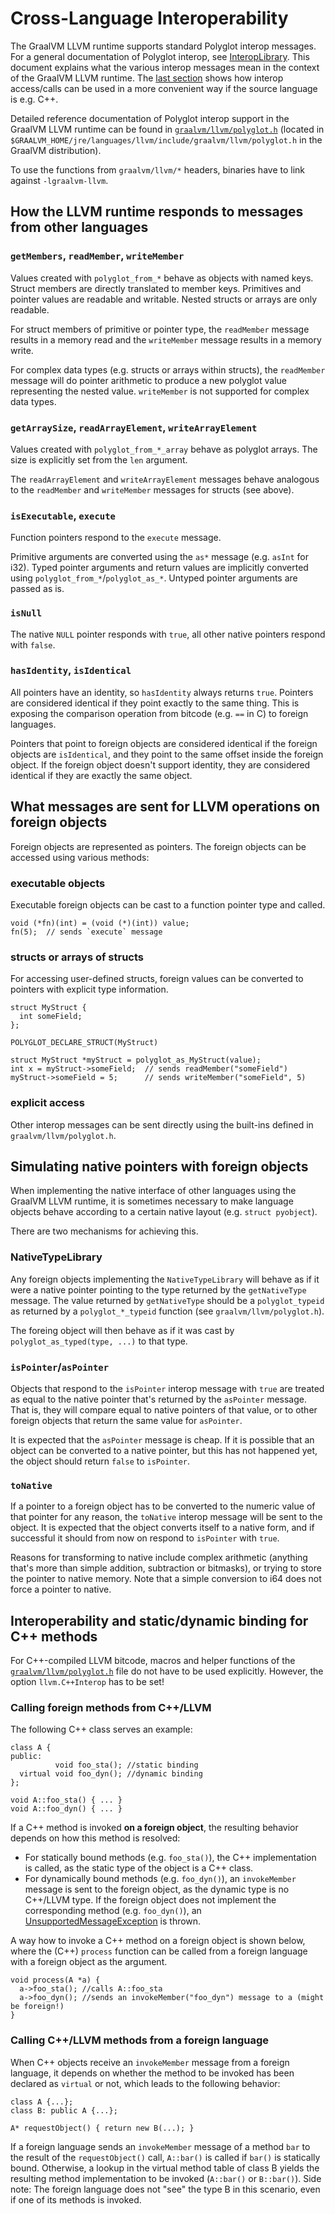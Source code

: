 # Cross-Language Interoperability

The GraalVM LLVM runtime supports standard Polyglot interop messages. For a general
documentation of Polyglot interop, see
[InteropLibrary](https://www.graalvm.org/truffle/javadoc/com/oracle/truffle/api/interop/InteropLibrary.html).
This document explains what the various interop messages mean in the context of the
GraalVM LLVM runtime. The [last section](#interoperability-for-cswift-compiled-llvm-bitcode) shows how interop access/calls can be used in a more convenient way if the source language is e.g. C++. 

Detailed reference documentation of Polyglot interop support in the GraalVM LLVM
runtime can be found in [`graalvm/llvm/polyglot.h`](../../projects/com.oracle.truffle.llvm.libraries.graalvm.llvm/include/graalvm/llvm/polyglot.h)
(located in `$GRAALVM_HOME/jre/languages/llvm/include/graalvm/llvm/polyglot.h` in the GraalVM
distribution).

To use the functions from `graalvm/llvm/*` headers, binaries have to link against `-lgraalvm-llvm`.

## How the LLVM runtime responds to messages from other languages

### `getMembers`, `readMember`, `writeMember`

Values created with `polyglot_from_*` behave as objects with named keys. Struct
members are directly translated to member keys. Primitives and pointer values
are readable and writable. Nested structs or arrays are only readable.

For struct members of primitive or pointer type, the `readMember` message results in a
memory read and the `writeMember` message results in a memory write.

For complex data types (e.g. structs or arrays within structs), the `readMember`
message will do pointer arithmetic to produce a new polyglot value representing
the nested value. `writeMember` is not supported for complex data types.

### `getArraySize`, `readArrayElement`, `writeArrayElement`

Values created with `polyglot_from_*_array` behave as polyglot arrays. The size
is explicitly set from the `len` argument.

The `readArrayElement` and `writeArrayElement` messages behave analogous to
the `readMember` and `writeMember` messages for structs (see above).

### `isExecutable`, `execute`

Function pointers respond to the `execute` message.

Primitive arguments are converted using the `as*` message (e.g. `asInt` for i32).
Typed pointer arguments and return values are implicitly converted using
`polyglot_from_*`/`polyglot_as_*`. Untyped pointer arguments are passed as is.

### `isNull`

The native `NULL` pointer responds with `true`, all other native pointers respond
with `false`.

### `hasIdentity`, `isIdentical`

All pointers have an identity, so `hasIdentity` always returns `true`. Pointers are
considered identical if they point exactly to the same thing. This is exposing
the comparison operation from bitcode (e.g. `==` in C) to foreign languages.

Pointers that point to foreign objects are considered identical if the foreign
objects are `isIdentical`, and they point to the same offset inside the foreign
object. If the foreign object doesn't support identity, they are considered
identical if they are exactly the same object.

## What messages are sent for LLVM operations on foreign objects

Foreign objects are represented as pointers. The foreign objects can be accessed
using various methods:

### executable objects

Executable foreign objects can be cast to a function pointer type and called.

```
void (*fn)(int) = (void (*)(int)) value;
fn(5);  // sends `execute` message
```

### structs or arrays of structs

For accessing user-defined structs, foreign values can be converted to pointers
with explicit type information.

```
struct MyStruct {
  int someField;
};

POLYGLOT_DECLARE_STRUCT(MyStruct)

struct MyStruct *myStruct = polyglot_as_MyStruct(value);
int x = myStruct->someField;  // sends readMember("someField")
myStruct->someField = 5;      // sends writeMember("someField", 5)
```

### explicit access

Other interop messages can be sent directly using the built-ins defined in
`graalvm/llvm/polyglot.h`.

## Simulating native pointers with foreign objects

When implementing the native interface of other languages using the GraalVM LLVM
runtime, it is sometimes necessary to make language objects behave according to
a certain native layout (e.g. `struct pyobject`).

There are two mechanisms for achieving this.

### NativeTypeLibrary

Any foreign objects implementing the `NativeTypeLibrary` will behave as if it were
a native pointer pointing to the type returned by the `getNativeType` message.
The value returned by `getNativeType` should be a `polyglot_typeid` as returned
by a `polyglot_*_typeid` function (see `graalvm/llvm/polyglot.h`).

The foreing object will then behave as if it was cast by `polyglot_as_typed(type, ...)`
to that type.

### `isPointer`/`asPointer`

Objects that respond to the `isPointer` interop message with `true` are treated
as equal to the native pointer that's returned by the `asPointer` message. That is,
they will compare equal to native pointers of that value, or to other foreign
objects that return the same value for `asPointer`.

It is expected that the `asPointer` message is cheap. If it is possible that an
object can be converted to a native pointer, but this has not happened yet, the
object should return `false` to `isPointer`.

### `toNative`

If a pointer to a foreign object has to be converted to the numeric value of that
pointer for any reason, the `toNative` interop message will be sent to the object.
It is expected that the object converts itself to a native form, and if successful
it should from now on respond to `isPointer` with `true`.

Reasons for transforming to native include complex arithmetic (anything that's
more than simple addition, subtraction or bitmasks), or trying to store the pointer
to native memory. Note that a simple conversion to i64 does not force a pointer
to native.

## Interoperability and static/dynamic binding for C++ methods

For C++-compiled LLVM bitcode, macros and helper functions of the [`graalvm/llvm/polyglot.h`](../../projects/com.oracle.truffle.llvm.libraries.graalvm.llvm/include/graalvm/llvm/polyglot.h) file do not have to be used explicitly. However, the option `llvm.C++Interop` has to be set!

### Calling foreign methods from C++/LLVM
The following C++ class serves an example:  
```
class A {
public:
          void foo_sta(); //static binding
  virtual void foo_dyn(); //dynamic binding
};

void A::foo_sta() { ... }
void A::foo_dyn() { ... } 
``` 

If a C++ method is invoked **on a foreign object**, the resulting behavior depends on how this method is resolved: 
* For statically bound methods (e.g. `foo_sta()`), the C++ implementation is called, as the static type of the object is a C++ class. 
* For dynamically bound methods (e.g. `foo_dyn()`), an `invokeMember` message is sent to the foreign object, as the dynamic type is no C++/LLVM type. If the foreign object does not implement the corresponding method (e.g. `foo_dyn()`), an [UnsupportedMessageException](https://github.com/oracle/graal/blob/master/truffle/src/com.oracle.truffle.api.interop/src/com/oracle/truffle/api/interop/UnsupportedMessageException.java) is thrown. 

A way how to invoke a C++ method on a foreign object is shown below, where the (C++) `process` function can be called from a foreign language with a foreign object as the argument. 
```
void process(A *a) {
  a->foo_sta(); //calls A::foo_sta
  a->foo_dyn(); //sends an invokeMember("foo_dyn") message to a (might be foreign!)
}
```

### Calling C++/LLVM methods from a foreign language
When C++ objects receive an `invokeMember` message from a foreign language, it depends on whether the method to be invoked has been declared as `virtual` or not, which leads to the following behavior: 
```
class A {...};
class B: public A {...};

A* requestObject() { return new B(...); } 
```
If a foreign language sends an `invokeMember` message of a method `bar` to the result of the `requestObject()` call, `A::bar()` is called if `bar()` is statically bound. Otherwise, a lookup in the virtual method table of class B yields the resulting method implementation to be invoked (`A::bar()` or `B::bar()`). 
Side note: The foreign language does not "see" the type B in this scenario, even if one of its methods is invoked. 
